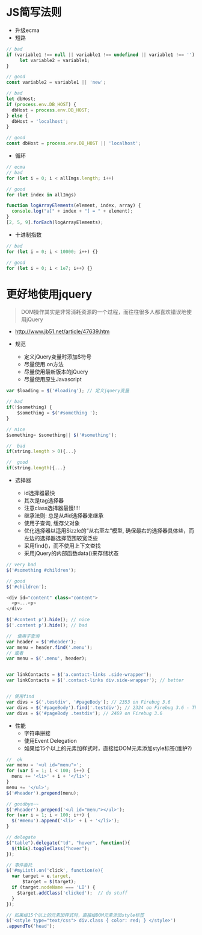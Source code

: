 # JS简写法则

- 升级ecma
- 短路

```javascript
// bad
if (variable1 !== null || variable1 !== undefined || variable1 !== '') {
     let variable2 = variable1;
}

// good
const variable2 = variable1 || 'new';

// bad
let dbHost;
if (process.env.DB_HOST) {
  dbHost = process.env.DB_HOST;
} else {
  dbHost = 'localhost';
}

// good
const dbHost = process.env.DB_HOST || 'localhost';
```

- 循环

```javascript
// ecma
// bad
for (let i = 0; i < allImgs.length; i++)

// good
for (let index in allImgs)

function logArrayElements(element, index, array) {
  console.log("a[" + index + "] = " + element);
}
[2, 5, 9].forEach(logArrayElements);
```

- 十进制指数

```javascript
// bad
for (let i = 0; i < 10000; i++) {}

// good
for (let i = 0; i < 1e7; i++) {}
```

# 更好地使用jquery

> DOM操作其实是非常消耗资源的一个过程，而往往很多人都喜欢错误地使用jQuery

- <http://www.jb51.net/article/47639.htm>
- 规范

  - 定义jQuery变量时添加$符号
  - 尽量使用.on方法
  - 尽量使用最新版本的jQuery
  - 尽量使用原生Javascript

```javascript
var $loading = $('#loading'); // 定义jquery变量

// bad
if(!$something) {
    $something = $('#something ');
}

// nice
$something= $something|| $('#something');

//  bad
if(string.length > 0){...}

//  good
if(string.length){...}
```

- 选择器

  - id选择器最快
  - 其次是tag选择器
  - 注意class选择器最慢!!!!
  - 继承法则: 总是从#id选择器来继承
  - 使用子查询, 缓存父对象
  - 优化选择器以适用Sizzle的“从右至左”模型, 确保最右的选择器具体些，而左边的选择器选择范围较宽泛些
  - 采用find()，而不使用上下文查找
  - 采用jQuery的内部函数data()来存储状态

```javascript
// very bad
$('#something #children');

// good
$('#children');

<div id="content" class="content">
  <p>...<p>
</div>

$('#content p').hide(); // nice
$('.content p').hide(); // bad

//  使用子查询
var header = $('#header');
var menu = header.find('.menu');
// 或者
var menu = $('.menu', header);


var linkContacts = $('a.contact-links .side-wrapper');
var linkContacts = $('.contact-links div.side-wrapper'); // better


// 使用find
var divs = $('.testdiv', '#pageBody'); // 2353 on Firebug 3.6
var divs = $('#pageBody').find('.testdiv'); // 2324 on Firebug 3.6 - The best time
var divs = $('#pageBody .testdiv'); // 2469 on Firebug 3.6
```

- 性能
  - 字符串拼接
  - 使用Event Delegation
  - 如果给15个以上的元素加样式时，直接给DOM元素添加style标签(维护?)

```js
//  ok
var menu = '<ul id="menu">';
for (var i = 1; i < 100; i++) {
  menu += '<li>' + i + '</li>';
}
menu += '</ul>';
$('#header').prepend(menu);

// goodbye~~
$('#header').prepend('<ul id="menu"></ul>');
for (var i = 1; i < 100; i++) {
  $('#menu').append('<li>' + i + '</li>');
}

// delegate  
$("table").delegate("td", "hover", function(){
  $(this).toggleClass("hover");
});

// 事件委托
$('#myList).on('click', function(e){
  var target = e.target,
      $target = $(target);
  if (target.nodeName === 'LI') {
    $target.addClass('clicked');  // do stuff
  }
});

// 如果给15个以上的元素加样式时，直接给DOM元素添加style标签
$('<style type="text/css"> div.class { color: red; } </style>')
.appendTo('head');
```
